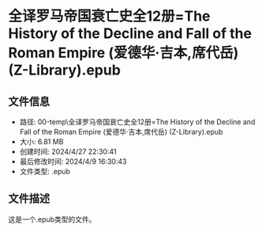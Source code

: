 ﻿# 全译罗马帝国衰亡史全12册=The History of the Decline and Fall of the Roman Empire (爱德华·吉本,席代岳) (Z-Library).epub

## 文件信息
- 路径: 00-temp\全译罗马帝国衰亡史全12册=The History of the Decline and Fall of the Roman Empire (爱德华·吉本,席代岳) (Z-Library).epub
- 大小: 6.81 MB
- 创建时间: 2024/4/27 22:30:41
- 最后修改时间: 2024/4/9 16:30:43
- 文件类型: .epub

## 文件描述
这是一个.epub类型的文件。

